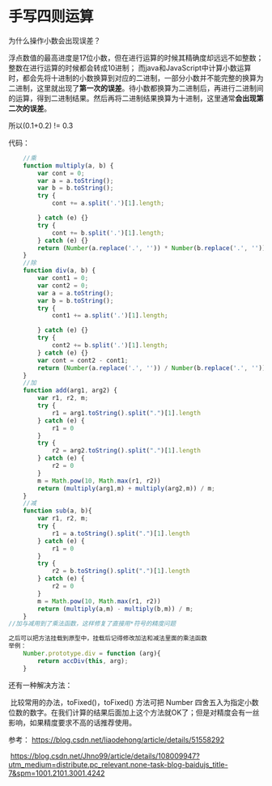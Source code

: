# 手写四则运算

为什么操作小数会出现误差？

浮点数值的最高进度是17位小数，但在进行运算的时候其精确度却远远不如整数；整数在进行运算的时候都会转成10进制； 而java和JavaScript中计算小数运算时，都会先将十进制的小数换算到对应的二进制，一部分小数并不能完整的换算为二进制，这里就出现了**第一次的误差**。待小数都换算为二进制后，再进行二进制间的运算，得到二进制结果。然后再将二进制结果换算为十进制，这里通常**会出现第二次的误差**。

所以(0.1+0.2) != 0.3



代码：

```javascript
    //乘
	function multiply(a, b) {
        var cont = 0;
        var a = a.toString();
        var b = b.toString();
        try {
            cont += a.split('.')[1].length;

        } catch (e) {}
        try {
            cont += b.split('.')[1].length;
        } catch (e) {}
        return (Number(a.replace('.', '')) * Number(b.replace('.', ''))) / Math.pow(10, cont);
    }
	//除
    function div(a, b) {
        var cont1 = 0;
        var cont2 = 0;
        var a = a.toString();
        var b = b.toString();
        try {
            cont1 += a.split('.')[1].length;

        } catch (e) {}
        try {
            cont2 += b.split('.')[1].length;
        } catch (e) {}
        var cont = cont2 - cont1;
        return (Number(a.replace('.', '')) / Number(b.replace('.', ''))) / Math.pow(10, cont);
    }
	//加
    function add(arg1, arg2) {
        var r1, r2, m;
        try {
            r1 = arg1.toString().split(".")[1].length
        } catch (e) {
            r1 = 0
        }
        try {
            r2 = arg2.toString().split(".")[1].length
        } catch (e) {
            r2 = 0
        }
        m = Math.pow(10, Math.max(r1, r2))
        return (multiply(arg1,m) + multiply(arg2,m)) / m;
    }
	//减
    function sub(a, b){
        var r1, r2, m;
        try {
            r1 = a.toString().split(".")[1].length
        } catch (e) {
            r1 = 0
        }
        try {
            r2 = b.toString().split(".")[1].length
        } catch (e) {
            r2 = 0
        }
        m = Math.pow(10, Math.max(r1, r2))
        return (multiply(a,m) - multiply(b,m)) / m;
    }
//加与减用到了乘法函数，这样修复了直接用*符号的精度问题

之后可以把方法挂载到原型中，挂载后记得修改加法和减法里面的乘法函数
举例：
	Number.prototype.div = function (arg){  
		return accDiv(this, arg);
	}
```



还有一种解决方法：

​	比较常用的办法，toFixed()，toFixed() 方法可把 Number 四舍五入为指定小数位数的数字。在我们计算的结果后面加上这个方法就OK了；但是对精度会有一丝影响，如果精度要求不高的话推荐使用。



参考：	https://blog.csdn.net/liaodehong/article/details/51558292

​				https://blog.csdn.net/Jhno99/article/details/108009947?utm_medium=distribute.pc_relevant.none-task-blog-baidujs_title-7&spm=1001.2101.3001.4242